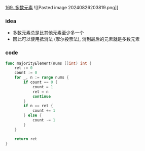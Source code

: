 [169. 多数元素](https://leetcode.cn/problems/majority-element/)
![[Pasted image 20240826203819.png]]


### idea
- 多数元素总是比其他元素至少多一个
- 因此可以使用抵消法 (摩尔投票法), 消到最后的元素就是多数元素

### code
```go
func majorityElement(nums []int) int {
	ret := 0
	count := 0
	for _, n := range nums {
		if count == 0 {
			count = 1
			ret = n
			continue
		}
		if n == ret {
			count += 1
		} else {
			count -= 1
		}
	}

	return ret
}
```
